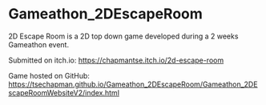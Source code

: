 # Gameathon_2DEscapeRoom
2D Escape Room is a 2D top down game developed during a 2 weeks Gameathon event.

Submitted on itch.io: https://chapmantse.itch.io/2d-escape-room

Game hosted on GitHub: https://tsechapman.github.io/Gameathon_2DEscapeRoom/Gameathon_2DEscapeRoomWebsiteV2/index.html
